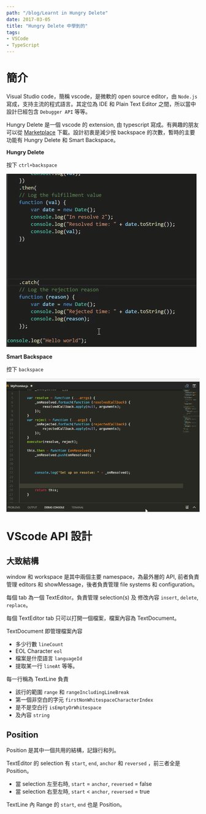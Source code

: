 ```yaml
---
path: "/blog/Learnt in Hungry Delete"
date: 2017-03-05
title: "Hungry Delete 中學到的"
tags:
- VSCode
- TypeScript
---
```


# 簡介

Visual Studio code，簡稱 vscode，是微軟的 open source editor，由 `Node.js` 寫成，支持主流的程式語言。其定位為 IDE 和 Plain Text Editor 之間，所以當中設計巳經包含 `Debugger API` 等等。

Hungry Delete 是一個 vscode 的 extension, 由 typescript 寫成。有興趣的朋友可以從 [Marketplace](https://marketplace.visualstudio.com/items?itemName=jasonlhy.hungry-delete) 下載。設計初衷是減少按 backspace 的次數，暫時的主要功能有 Hungry Delete 和 Smart Backspace。


**Hungry Delete**

按下 `ctrl+backspace`

![hungry-delete](https://github.com/Jasonlhy/VSCode-Hungry-Delete/raw/master/images/after.gif)

**Smart Backspace**

控下 `backspace`

![smart-backspace](https://github.com/Jasonlhy/VSCode-Hungry-Delete/raw/master/images/after_smartbackspace.gif)


# VScode API 設計

## 大致結構

window 和 workspace 是其中兩個主要 namespace，為最外層的 API, 前者負責管理 editors 和 showMessage，後者負責管理 file systems 和 configuration。

每個 tab 為一個 TextEditor。負責管理 selection(s) 及 修改內容 `insert`, `delete`, `replace`。

每個 TextEditor tab 只可以打開一個檔案，檔案內容為 TextDocument。

TextDocument 即管理檔案內容

- 多少行數 `lineCount`
- EOL Character `eol`
- 檔案是什麼語言 `languageId`
- 提取某一行 `lineAt` 等等。

每一行稱為 TextLine 負責

- 該行的範圍 `range` 和 `rangeIncludingLineBreak`
- 第一個非空白的字元 `firstNonWhitespaceCharacterIndex`
- 是不是空白行 `isEmptyOrWhitespace`
- 及內容 `string`

## Position 

Position 是其中一個共用的結構，記錄行和列。

TextEditor 的 selection 有 `start`, `end`, `anchor` 和 `reversed` ，前三者全是 Position。

- 當 selection 左至右時, `start` = `anchor`, `reversed` = false
- 當 selection 右至左時, `start` < `anchor`, `reversed` = true

TextLine 內 Range 的 `start`, `end` 也是 Position。
